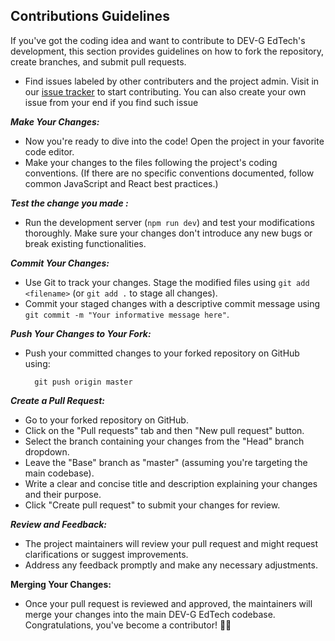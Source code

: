 ## Contributions Guidelines <a name="guide"></a>

If you've got the coding idea and want to contribute to DEV-G EdTech's development, this section provides guidelines on how to fork the repository, create branches, and submit pull requests.

- Find  issues labeled by other contributers and the project admin.  Visit in our [issue tracker](https://github.com/ashutoshgithubs/iemhacks_DEV-G/issues) to start contributing. You can also create your own issue from your end if you find such issue 

***Make Your Changes:***
-   Now you're ready to dive into the code! Open the project in your favorite code editor.
-   Make your changes to the files following the project's coding conventions. (If there are no specific conventions documented, follow common JavaScript and React best practices.)

***Test the change you made :***
-   Run the development server (`npm run dev`) and test your modifications thoroughly. Make sure your changes don't introduce any new bugs or break existing functionalities.

***Commit Your Changes:***

-   Use Git to track your changes. Stage the modified files using `git add <filename>`           (or `git add .` to stage all changes).
-   Commit your staged changes with a descriptive commit message using `git commit -m "Your informative message here"`.

***Push Your Changes to Your Fork:***

-   Push your committed changes to your forked repository on GitHub using:
   
     ```  git push origin master```
    
***Create a Pull Request:***

-   Go to your forked repository on GitHub.
-   Click on the "Pull requests" tab and then "New pull request" button.
-   Select the branch containing your changes from the "Head" branch dropdown.
-   Leave the "Base" branch as "master" (assuming you're targeting the main codebase).
-   Write a clear and concise title and description explaining your changes and their purpose.
-   Click "Create pull request" to submit your changes for review.

***Review and Feedback:***

-   The project maintainers  will review your pull request and might request clarifications or suggest improvements.
-   Address any feedback promptly and make any necessary adjustments.

**Merging Your Changes:**

-   Once your pull request is reviewed and approved, the maintainers will merge your changes into the main DEV-G EdTech codebase. Congratulations, you've become a contributor! 🎉🎉

